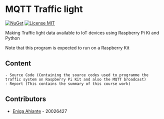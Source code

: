 # MQTT Traffic light
[![NuGet](https://img.shields.io/badge/nuget-v1.0.0-blue)](https://www.nuget.org/packages/NubanLibrary)
[![License MIT](https://img.shields.io/badge/license-MIT-green.svg)](https://opensource.org/licenses/MIT)

Making Traffic light data available to IoT devices using Raspberry Pi Ki and Python

Note that this program is expected to run on a Raspberry Kit

## Content
```
- Source Code (Containing the source codes used to programme the traffic system on Raspberry Pi Kit and also the MQTT broadcast)
- Report (This contains the summary of this course work)
```

## Contributors

* [Eniga Ahiante](https://github.com/eniga) - 20026427
